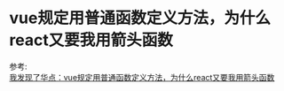 # vue规定用普通函数定义方法，为什么react又要我用箭头函数

参考:  
[我发现了华点：vue规定用普通函数定义方法，为什么react又要我用箭头函数](https://mp.weixin.qq.com/s/iVO84pOQTRfRXahv5lQzEA)
